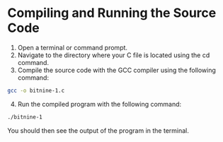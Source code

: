 # Compiling and Running the Source Code

1. Open a terminal or command prompt.
2. Navigate to the directory where your C file is located using the cd command.
3. Compile the source code with the GCC compiler using the following command:

```bash
gcc -o bitnine-1.c
```

4. Run the compiled program with the following command:

```bash
./bitnine-1
```

You should then see the output of the program in the terminal.

